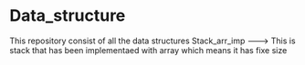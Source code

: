 # Data_structure
This repository consist of all the data structures
Stack_arr_imp ---> This is stack that has been implementaed with array which means it has fixe size
